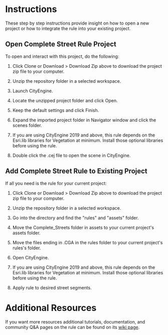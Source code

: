 # Instructions
These step by step instructions provide insight on how to open a new project or how to integrate the rule into your existing project. 

## Open Complete Street Rule Project

To open and interact with this project, do the following:
1.	Click Clone or Download > Download Zip above to download the project zip file to your computer.

2.	Unzip the repository folder in a selected workspace.

3.	Launch CityEngine.

4.	Locate the unzipped project folder and click Open.

5.	Keep the default settings and click Finish.

6.	Expand the imported project folder in Navigator window and click the scenes folder.

7.	If you are using CityEngine 2019 and above, this rule depends on the Esri.lib libraries for Vegetation at minimum. Install those optional libraries before using the rule. 

8.	Double click the .cej file to open the scene in CityEngine.

## Add Complete Street Rule to Existing Project

If all you need is the rule for your current project: 
1.	Click Clone or Download > Download Zip above to download the project zip file to your computer.

2.	Unzip the repository folder in a selected workspace.

3.	Go into the directory and find the "rules" and "assets" folder. 

4.	Move the Complete_Streets folder in assets to your current project's assets folder. 

5.	Move the files ending in .CGA in the rules folder to your current project's rules's folder.

6.	Open CityEngine. 

7.	If you are using CityEngine 2019 and above, this rule depends on the Esri.lib libraries for Vegetation at minimum. Install those optional libraries before using the rule. 

8.	Apply rule to desired street segments.


# Additional Resources

If you want more resources additional tutorials, documentation, and community Q&A pages on the rule can be found on its [wiki page](https://github.com/d-wasserman/Complete_Street_Rule/wiki/Complete-Street-Rule-Wiki). 